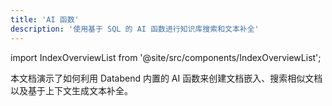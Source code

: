 ```yaml
---
title: 'AI 函数'
description: '使用基于 SQL 的 AI 函数进行知识库搜索和文本补全'
---
```


import IndexOverviewList from '@site/src/components/IndexOverviewList';

本文档演示了如何利用 Databend 内置的 AI 函数来创建文档嵌入、搜索相似文档以及基于上下文生成文本补全。

<IndexOverviewList />